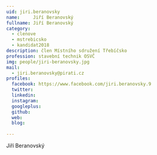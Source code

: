 ```yaml
---
uid: jiri.beranovsky
name:     Jiří Beranovský
fullname: Jiří Beranovský
category:
  - clenove
  - mstrebicsko
  - kandidat2018
description: člen Místního sdružení Třebíčsko
profession: stavební technik OSVČ
img: people/jiri-beranovsky.jpg
mail:
  - jiri.beranovsky@pirati.cz
profiles:
  facebook: https://www.facebook.com/jiri.beranovsky.9
  twitter: 
  linkedin: 
  instagram: 
  googleplus: 
  github: 
  web: 
  blog: 
  
---
```


Jiří Beranovský

